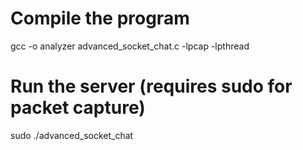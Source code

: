 # Compile the program
gcc -o analyzer advanced_socket_chat.c -lpcap -lpthread

# Run the server (requires sudo for packet capture)
sudo ./advanced_socket_chat